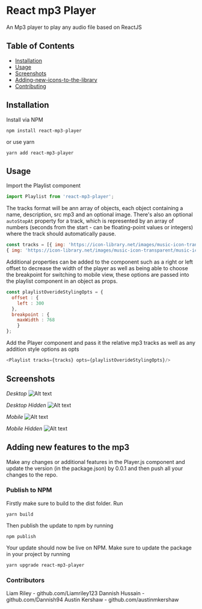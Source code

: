 # React mp3 Player

An Mp3 player to play any audio file based on ReactJS

## Table of Contents

- [Installation](#installation)
- [Usage](#usage)
- [Screenshots](#screenshots)
- [Adding-new-icons-to-the-library](#Adding-new-icons-to-the-library)
- [Contributing](#contributing)

## Installation

Install via NPM

```shell
npm install react-mp3-player
```

or use yarn

```shell
yarn add react-mp3-player
```

## Usage

Import the Playlist component

```Javascript
import Playlist from 'react-mp3-player';
```

The tracks format will be ann array of objects, each object containing a name, description, src mp3 and an optional image.
There's also an optional `autoStopAt` property for a track, which is represented by an array of numbers (seconds from the start - can be floating-point values or integers) where the track should automatically pause.

```Javascript
const tracks = [{ img: 'https://icon-library.net/images/music-icon-transparent/music-icon-transparent-11.jpg', name:'MP3', desc: 'Description 1', src:'Audio.mp3'},
{ img: 'https://icon-library.net/images/music-icon-transparent/music-icon-transparent-11.jpg', name:'MP3 #2', desc: 'Description 2', src:'Audio2.mp3'}]
```

Additional properties can be added to the component such as a right or left offset to decrease the width of the player as well as being able to choose the breakpoint for switching to mobile view, these options are passed into the playlist component in an object as props.

```Javascript
const playlistOverideStylingOpts = {
  offset : {
    left : 300
  },
  breakpoint : {
    maxWidth : 768
    }
};
```

Add the Player component and pass it the relative mp3 tracks as well as any addition style options as opts

```Javascript
<Playlist tracks={tracks} opts={playlistOverideStylingOpts}/>
```

## Screenshots

_Desktop_
![Alt text](public/Desktop.png)

_Desktop Hidden_
![Alt text](public/Desktop-hidden.png)

_Mobile_
![Alt text](public/Mobile.png)

_Mobile Hidden_
![Alt text](public/Mobile-hidden.png)

## Adding new features to the mp3

Make any changes or additional features in the Player.js component and update the version (in the package.json) by 0.0.1 and then push all your changes to the repo.

### Publish to NPM

Firstly make sure to build to the dist folder. Run

```shell
yarn build
```

Then publish the update to npm by running

```shell
npm publish
```

Your update should now be live on NPM. Make sure to update the package in your project by running

```shell
yarn upgrade react-mp3-player
```

### Contributors

Liam Riley - github.com/Liamriley123
Dannish Hussain - github.com/Dannish94
Austin Kershaw - github.com/austinmkershaw
